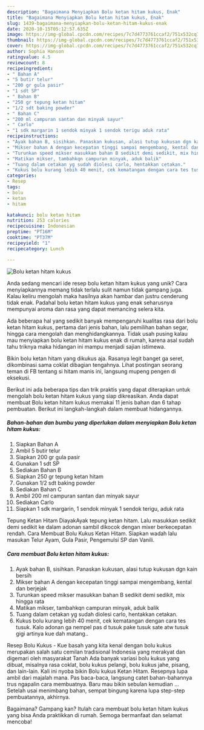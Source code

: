 ```yaml
---
description: "Bagaimana Menyiapkan Bolu ketan hitam kukus, Enak"
title: "Bagaimana Menyiapkan Bolu ketan hitam kukus, Enak"
slug: 1439-bagaimana-menyiapkan-bolu-ketan-hitam-kukus-enak
date: 2020-10-15T05:12:57.635Z
image: https://img-global.cpcdn.com/recipes/7c7d4773761ccaf2/751x532cq70/bolu-ketan-hitam-kukus-foto-resep-utama.jpg
thumbnail: https://img-global.cpcdn.com/recipes/7c7d4773761ccaf2/751x532cq70/bolu-ketan-hitam-kukus-foto-resep-utama.jpg
cover: https://img-global.cpcdn.com/recipes/7c7d4773761ccaf2/751x532cq70/bolu-ketan-hitam-kukus-foto-resep-utama.jpg
author: Sophia Hanson
ratingvalue: 4.5
reviewcount: 8
recipeingredient:
- " Bahan A"
- "5 butir telur"
- "200 gr gula pasir"
- "1 sdt SP"
- " Bahan B"
- "250 gr tepung ketan hitam"
- "1/2 sdt baking powder"
- " Bahan C"
- "200 ml campuran santan dan minyak sayur"
- " Carlo"
- "1 sdk margarin 1 sendok minyak 1 sendok terigu aduk rata"
recipeinstructions:
- "Ayak bahan B, sisihkan. Panaskan kukusan, alasi tutup kukusan dgn kain bersih"
- "Mikser bahan A dengan kecepatan tinggi sampai mengembang, kental dan berjejak"
- "Turunkan speed mikser masukkan bahan B sedikit demi sedikit, mix hingga rata"
- "Matikan mikser, tambahkqn campuran minyak, aduk balik"
- "Tuang dalam cetakan yg sudah diolesi carlo, hentakkan cetakan."
- "Kukus bolu kurang lebih 40 menit, cek kematangan dengan cara tes tusuk. Kalo adonan ga nempel pas d tusuk pake tusuk sate atw tusuk gigi artinya kue dah matang.."
categories:
- Resep
tags:
- bolu
- ketan
- hitam

katakunci: bolu ketan hitam 
nutrition: 253 calories
recipecuisine: Indonesian
preptime: "PT16M"
cooktime: "PT37M"
recipeyield: "1"
recipecategory: Lunch

---
```



![Bolu ketan hitam kukus](https://img-global.cpcdn.com/recipes/7c7d4773761ccaf2/751x532cq70/bolu-ketan-hitam-kukus-foto-resep-utama.jpg)

Anda sedang mencari ide resep bolu ketan hitam kukus yang unik? Cara menyiapkannya memang tidak terlalu sulit namun tidak gampang juga. Kalau keliru mengolah maka hasilnya akan hambar dan justru cenderung tidak enak. Padahal bolu ketan hitam kukus yang enak seharusnya mempunyai aroma dan rasa yang dapat memancing selera kita.

Ada beberapa hal yang sedikit banyak mempengaruhi kualitas rasa dari bolu ketan hitam kukus, pertama dari jenis bahan, lalu pemilihan bahan segar, hingga cara mengolah dan menghidangkannya. Tidak usah pusing kalau mau menyiapkan bolu ketan hitam kukus enak di rumah, karena asal sudah tahu triknya maka hidangan ini mampu menjadi sajian istimewa.

Bikin bolu ketan hitam yang dikukus aja. Rasanya legit banget ga seret, dikombinasi sama coklat dibagian tengahnya. Lihat postingan seorang teman di FB tentang si hitam manis ini, langsung mupeng pengen di eksekusi.


Berikut ini ada beberapa tips dan trik praktis yang dapat diterapkan untuk mengolah bolu ketan hitam kukus yang siap dikreasikan. Anda dapat membuat Bolu ketan hitam kukus memakai 11 jenis bahan dan 6 tahap pembuatan. Berikut ini langkah-langkah dalam membuat hidangannya.

<!--inarticleads1-->

##### Bahan-bahan dan bumbu yang diperlukan dalam menyiapkan Bolu ketan hitam kukus:

1. Siapkan  Bahan A
1. Ambil 5 butir telur
1. Siapkan 200 gr gula pasir
1. Gunakan 1 sdt SP
1. Sediakan  Bahan B
1. Siapkan 250 gr tepung ketan hitam
1. Gunakan 1/2 sdt baking powder
1. Sediakan  Bahan C
1. Ambil 200 ml campuran santan dan minyak sayur
1. Sediakan  Carlo
1. Siapkan 1 sdk margarin, 1 sendok minyak 1 sendok terigu, aduk rata


Tepung Ketan Hitam DiayakAyak tepung ketan hitam. Lalu masukkan sedikit demi sedikit ke dalam adonan sambil dikocok dengan mixer berkecepatan rendah. Cara Membuat Bolu Kukus Ketan Hitam. Siapkan wadah lalu masukan Telur Ayam, Gula Pasir, Pengemulsi SP dan Vanili. 

<!--inarticleads2-->

##### Cara membuat Bolu ketan hitam kukus:

1. Ayak bahan B, sisihkan. Panaskan kukusan, alasi tutup kukusan dgn kain bersih
1. Mikser bahan A dengan kecepatan tinggi sampai mengembang, kental dan berjejak
1. Turunkan speed mikser masukkan bahan B sedikit demi sedikit, mix hingga rata
1. Matikan mikser, tambahkqn campuran minyak, aduk balik
1. Tuang dalam cetakan yg sudah diolesi carlo, hentakkan cetakan.
1. Kukus bolu kurang lebih 40 menit, cek kematangan dengan cara tes tusuk. Kalo adonan ga nempel pas d tusuk pake tusuk sate atw tusuk gigi artinya kue dah matang..


Resep Bolu Kukus - Kue basah yang kita kenal dengan bolu kukus merupakan salah satu cemilan tradisional Indonesia yang merakyat dan digemari oleh masyarakat Tanah Ada banyak variasi bolu kukus yang dibuat, misalnya rasa coklat, bolu kukus pelangi, bolu kukus jahe, pisang, dan lain-lain. Kali ini nyoba bikin Bolu kukus Ketan Hitam. Resepnya lupa ambil dari majalah mana. Pas baca-baca, langsung catet bahan-bahannya trus ngapalin cara membuatnya. Baru mau bikin sebulan kemudian … Setelah usai menimbang bahan, sempat bingung karena lupa step-step pembuatannya, akhirnya. 

Bagaimana? Gampang kan? Itulah cara membuat bolu ketan hitam kukus yang bisa Anda praktikkan di rumah. Semoga bermanfaat dan selamat mencoba!
